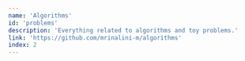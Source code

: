 ```yaml
---
name: 'Algorithms'
id: 'problems'
description: 'Everything related to algorithms and toy problems.'
link: 'https://github.com/mrinalini-m/algorithms'
index: 2
---
```

